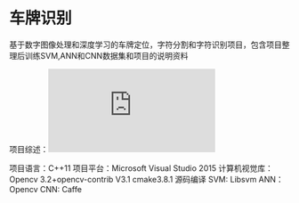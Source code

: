# 车牌识别

基于数字图像处理和深度学习的车牌定位，字符分割和字符识别项目，包含项目整理后训练SVM,ANN和CNN数据集和项目的说明资料

项目综述：![](https://github.com/Yuqi-Zest/Vehicle-License-Plate-Recognition/blob/master/%E9%A1%B9%E7%9B%AE%E7%BB%BC%E8%BF%B0.pdf)

项目语言：C++11 项目平台：Microsoft Visual Studio 2015    计算机视觉库：Opencv 3.2+opencv-contrib V3.1 cmake3.8.1 源码编译
SVM: Libsvm    ANN： Opencv    CNN: Caffe

